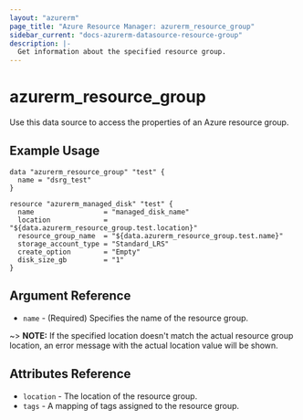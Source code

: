 ```yaml
---
layout: "azurerm"
page_title: "Azure Resource Manager: azurerm_resource_group"
sidebar_current: "docs-azurerm-datasource-resource-group"
description: |-
  Get information about the specified resource group.
---
```


# azurerm\_resource\_group

Use this data source to access the properties of an Azure resource group.

## Example Usage

```hcl
data "azurerm_resource_group" "test" {
  name = "dsrg_test"
}

resource "azurerm_managed_disk" "test" {
  name                 = "managed_disk_name"
  location             = "${data.azurerm_resource_group.test.location}"
  resource_group_name  = "${data.azurerm_resource_group.test.name}"
  storage_account_type = "Standard_LRS"
  create_option        = "Empty"
  disk_size_gb         = "1"
}
```

## Argument Reference

* `name` - (Required) Specifies the name of the resource group.

~> **NOTE:** If the specified location doesn't match the actual resource group location, an error message with the actual location value will be shown.

## Attributes Reference

* `location` - The location of the resource group.
* `tags` - A mapping of tags assigned to the resource group.